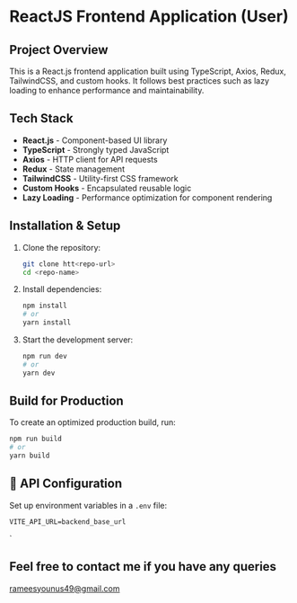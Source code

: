 # ReactJS Frontend Application (User)

## Project Overview

This is a React.js frontend application built using TypeScript, Axios, Redux, TailwindCSS, and custom hooks. It follows best practices such as lazy loading to enhance performance and maintainability.

## Tech Stack

- **React.js** - Component-based UI library
- **TypeScript** - Strongly typed JavaScript
- **Axios** - HTTP client for API requests
- **Redux** - State management
- **TailwindCSS** - Utility-first CSS framework
- **Custom Hooks** - Encapsulated reusable logic
- **Lazy Loading** - Performance optimization for component rendering

## Installation & Setup

1. Clone the repository:
   ```sh
   git clone htt<repo-url>
   cd <repo-name>
   ```
2. Install dependencies:
   ```sh
   npm install
   # or
   yarn install
   ```
3. Start the development server:
   ```sh
   npm run dev
   # or
   yarn dev
   ```

## Build for Production

To create an optimized production build, run:

```sh
npm run build
# or
yarn build
```

## 📡 API Configuration

Set up environment variables in a `.env` file:

```
VITE_API_URL=backend_base_url
```

`

## Feel free to contact me if you have any queries

rameesyounus49@gmail.com
